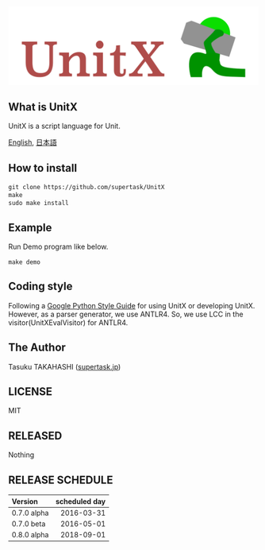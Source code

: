![UnitX logo image](doc/images/unitx_logo.png)


What is UnitX
-----
UnitX is a script language for Unit.

[English](README.md), [日本語](README.ja.md)

How to install
-----
	
	git clone https://github.com/supertask/UnitX
	make
	sudo make install

Example
-----
Run Demo program like below.

	make demo


Coding style
-----
Following a [Google Python Style Guide](https://google.github.io/styleguide/pyguide.html) for using UnitX or developing UnitX.  
However, as a parser generator, we use ANTLR4. So, we use LCC in the visitor(UnitXEvalVisitor) for ANTLR4.

The Author
-----
Tasuku TAKAHASHI ([supertask.jp](http://supertask.jp))

LICENSE
-----
MIT

RELEASED
-----
Nothing

RELEASE SCHEDULE
-----
|   Version   | scheduled day |
|:------------|--------------:|
| 0.7.0 alpha |   2016-03-31  |
| 0.7.0 beta  |   2016-05-01  |
| 0.8.0 alpha |   2018-09-01  |
